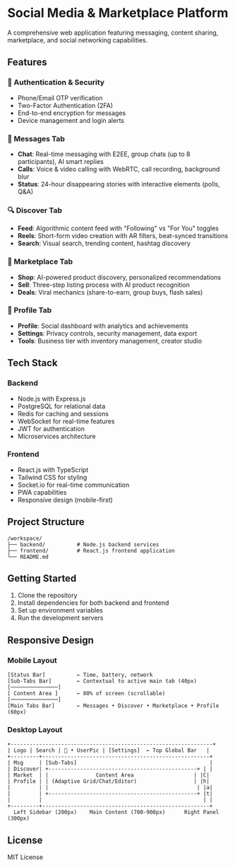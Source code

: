 # Social Media & Marketplace Platform

A comprehensive web application featuring messaging, content sharing, marketplace, and social networking capabilities.

## Features

### 🔐 Authentication & Security
- Phone/Email OTP verification
- Two-Factor Authentication (2FA)
- End-to-end encryption for messages
- Device management and login alerts

### 💬 Messages Tab
- **Chat**: Real-time messaging with E2EE, group chats (up to 8 participants), AI smart replies
- **Calls**: Voice & video calling with WebRTC, call recording, background blur
- **Status**: 24-hour disappearing stories with interactive elements (polls, Q&A)

### 🔍 Discover Tab
- **Feed**: Algorithmic content feed with "Following" vs "For You" toggles
- **Reels**: Short-form video creation with AR filters, beat-synced transitions
- **Search**: Visual search, trending content, hashtag discovery

### 🛒 Marketplace Tab
- **Shop**: AI-powered product discovery, personalized recommendations
- **Sell**: Three-step listing process with AI product recognition
- **Deals**: Viral mechanics (share-to-earn, group buys, flash sales)

### 👤 Profile Tab
- **Profile**: Social dashboard with analytics and achievements
- **Settings**: Privacy controls, security management, data export
- **Tools**: Business tier with inventory management, creator studio

## Tech Stack

### Backend
- Node.js with Express.js
- PostgreSQL for relational data
- Redis for caching and sessions
- WebSocket for real-time features
- JWT for authentication
- Microservices architecture

### Frontend
- React.js with TypeScript
- Tailwind CSS for styling
- Socket.io for real-time communication
- PWA capabilities
- Responsive design (mobile-first)

## Project Structure

```
/workspace/
├── backend/          # Node.js backend services
├── frontend/         # React.js frontend application
└── README.md
```

## Getting Started

1. Clone the repository
2. Install dependencies for both backend and frontend
3. Set up environment variables
4. Run the development servers

## Responsive Design

### Mobile Layout
```
[Status Bar]          ← Time, battery, network
[Sub-Tabs Bar]        ← Contextual to active main tab (40px)
[───────────────]
[ Content Area ]      ← 80% of screen (scrollable)
[───────────────]
[Main Tabs Bar]       ← Messages • Discover • Marketplace • Profile (60px)
```

### Desktop Layout
```
+----------------------------------------------------------------+
| Logo | Search | 🔔 • UserPic | [Settings]  ← Top Global Bar   |
+---------+-----------------------------------------------------+
| Msg     | [Sub-Tabs]                                          |
| Discover| +-----------------------------------------------+ | |
| Market  | |               Content Area                   | |C|
| Profile | | (Adaptive Grid/Chat/Editor)                  | |h|
|         | |                                               | |a|
|         | +-----------------------------------------------+ |t|
|         |                                                   | |
+---------+-----------------------------------------------------+
  Left Sidebar (200px)    Main Content (700-900px)      Right Panel (300px)
```

## License

MIT License